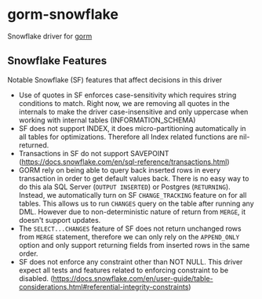 # gorm-snowflake
Snowflake driver for [gorm](https://gorm.io/)

## Snowflake Features

Notable Snowflake (SF) features that affect decisions in this driver

- Use of quotes in SF enforces case-sensitivity which requires string conditions to match. Right now, we are removing all quotes in the internals to make the driver case-insensitive and only uppercase when working with internal tables (INFORMATION_SCHEMA)
- SF does not support INDEX, it does micro-partitioning automatically in all tables for optimizations. Therefore all Index related functions are nil-returned.
- Transactions in SF do not support SAVEPOINT (https://docs.snowflake.com/en/sql-reference/transactions.html)
- GORM rely on being able to query back inserted rows in every transaction in order to get default values back. There is no easy way to do this ala SQL Server (`OUTPUT INSERTED`) or Postgres (`RETURNING`). Instead, we automatically turn on SF `CHANGE_TRACKING` feature on for all tables. This allows us to run `CHANGES` query on the table after running any DML. However due to non-deterministic nature of return from `MERGE`, it doesn't support updates.
- The `SELECT...CHANGES` feature of SF does not return unchanged rows from `MERGE` statement, therefore we can only rely on the `APPEND_ONLY` option and only support returning fields from inserted rows in the same order.
- SF does not enforce any constraint other than NOT NULL. This driver expect all tests and features related to enforcing constraint to be disabled. (https://docs.snowflake.com/en/user-guide/table-considerations.html#referential-integrity-constraints)
